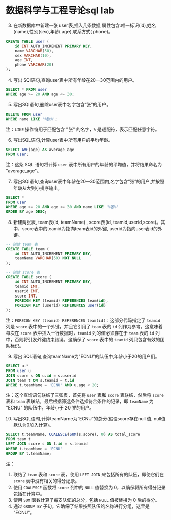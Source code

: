 # 数据科学与工程导论sql lab

3. 在新数据库中新建一张 user表,插入几条数据,属性包含:唯一标识(id),姓名(name),性别(sex),年龄( age),联系方式( phone)。

```sql
CREATE TABLE user (
    id INT AUTO_INCREMENT PRIMARY KEY,
    name VARCHAR(50),
    sex VARCHAR(10),
    age INT,
    phone VARCHAR(20)
);
```

4. 写出 SQI语句,查询user表中所有年龄在20—30范围内的用户。

```sql
SELECT * FROM user 
WHERE age >= 20 AND age <= 30;
```

5. 写出SQI语句,删除user表中名字包含“张”的用户。

```sql
DELETE FROM user
WHERE name LIKE '%张%';
```

注：`LIKE` 操作符用于匹配包含 "张" 的名字，`%` 是通配符，表示匹配任意字符。



6. 写出SQL语句,计算user表中所有用户的平均年龄。

```sql
SELECT AVG(age) AS average_age
FROM user;
```

注：这条 SQL 语句将计算 `user` 表中所有用户的年龄的平均值，并将结果命名为 "average_age"。



7. 写出SQI语句,查询user表中年龄在20—30范围内,名字包含“张”的用户,并按照年龄从大到小排序输出。

```sql
SELECT *
FROM user
WHERE age >= 20 AND age <= 30 AND name LIKE '%张%'
ORDER BY age DESC;
```

8. 新建两张表, team表(id, teamName) , score表(id, teamid,userid,score)。其中，score表中的teamid为指向team表id的外键, userid为指向user表id的外键。

```sql
-- 创建 team 表
CREATE TABLE team (
    id INT AUTO_INCREMENT PRIMARY KEY,
    teamName VARCHAR(50) NOT NULL
);

-- 创建 score 表
CREATE TABLE score (
    id INT AUTO_INCREMENT PRIMARY KEY,
    teamid INT,
    userid INT,
    score INT,
    FOREIGN KEY (teamid) REFERENCES team(id),
    FOREIGN KEY (userid) REFERENCES user(id)
);
```

注：`FOREIGN KEY (teamid) REFERENCES team(id)`：这部分代码指定了 `teamid` 列是 `score` 表中的一个外键，并且它引用了 `team` 表的 `id` 列作为参考。这意味着每次在 `score` 表中插入一行数据时，`teamid` 列的值必须存在于 `team` 表的 `id` 列中，否则将引发外键约束错误。这确保了 `score` 表中的 `teamid` 列只包含有效的团队标识。

9. 写出 SQI.语句,查询teamName为"ECNU”的队伍中,年龄小于20的用户们。

```sql
SELECT u.*
FROM user u
JOIN score s ON u.id = s.userid
JOIN team t ON s.teamid = t.id
WHERE t.teamName = 'ECNU' AND u.age < 20;
```

注：这个查询语句联结了三张表，首先将 `user` 表和 `score` 表联结，然后将 `score` 表和 `team` 表联结，最后根据筛选条件选择符合条件的记录，即 `teamName` 为 "ECNU" 的队伍中，年龄小于 20 岁的用户。

10. 写出SQL语句,计算teamName为“ECNU”的总分(假设score存在null 值, null值默认为0加入计算)。

```sql
SELECT t.teamName, COALESCE(SUM(s.score), 0) AS total_score
FROM team t
LEFT JOIN score s ON t.id = s.teamid
WHERE t.teamName = 'ECNU'
GROUP BY t.teamName;
```

注：

1. 联结了 `team` 表和 `score` 表，使用 `LEFT JOIN` 来包括所有的队伍，即使它们在 `score` 表中没有相关的得分记录。
2. 使用 `COALESCE` 函数将 `score` 列中的 `NULL` 值替换为 0，以确保将所有得分记录包括在计算中。
3. 使用 `SUM` 函数计算了每支队伍的总分，包括 `NULL` 值被替换为 0 后的得分。
4. 通过 `GROUP BY` 子句，它确保了结果按照队伍的名称进行分组，这里是 "ECNU"。